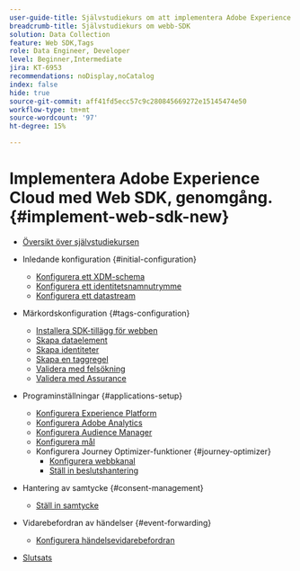```yaml
---
user-guide-title: Självstudiekurs om att implementera Adobe Experience Cloud med webb-SDK
breadcrumb-title: Självstudiekurs om webb-SDK
solution: Data Collection
feature: Web SDK,Tags
role: Data Engineer, Developer
level: Beginner,Intermediate
jira: KT-6953
recommendations: noDisplay,noCatalog
index: false
hide: true
source-git-commit: aff41fd5ecc57c9c280845669272e15145474e50
workflow-type: tm+mt
source-wordcount: '97'
ht-degree: 15%

---
```



# Implementera Adobe Experience Cloud med Web SDK, genomgång. {#implement-web-sdk-new}

+ [Översikt över självstudiekursen](overview.md)
+ Inledande konfiguration {#initial-configuration}
   + [Konfigurera ett XDM-schema](configure-schemas.md)
   + [Konfigurera ett identitetsnamnutrymme](configure-identities.md)
   + [Konfigurera ett datastream](configure-datastream.md)

+ Märkordskonfiguration {#tags-configuration}
   + [Installera SDK-tillägg för webben](install-web-sdk.md)
   + [Skapa dataelement](create-data-elements.md)
   + [Skapa identiteter](create-identities.md)
   + [Skapa en taggregel](create-tag-rule.md)
   + [Validera med felsökning](validate-with-debugger.md)
   + [Validera med Assurance](validate-with-assurance.md)

+ Programinställningar {#applications-setup}
   + [Konfigurera Experience Platform](setup-experience-platform.md)
   + [Konfigurera Adobe Analytics](setup-analytics.md)
   + [Konfigurera Audience Manager](setup-audience-manager.md)
   + [Konfigurera mål](setup-target.md)
   + Konfigurera Journey Optimizer-funktioner {#journey-optimizer}
      + [Konfigurera webbkanal](journey-optimizer/setup-web-channel.md)
      + [Ställ in beslutshantering](journey-optimizer/setup-decision-management.md)

+ Hantering av samtycke {#consent-management}
   + [Ställ in samtycke](setup-consent.md)

+ Vidarebefordran av händelser {#event-forwarding}
   + [Konfigurera händelsevidarebefordran](setup-event-forwarding.md)

+ [Slutsats](conclusion.md)

